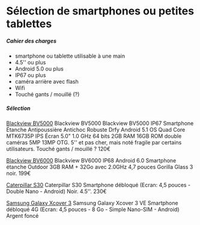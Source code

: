 # Sélection de smartphones ou petites tablettes

##### Cahier des charges
* smartphone ou tablette utilisable à une main
* 4.5'' ou plus
* Android 5.0 ou plus
* IP67 ou plus
* caméra arrière avec flash
* Wifi
* Touché gants / mouillé (?)

##### Sélection
[Blackview BV5000](https://www.amazon.fr/Blackview-Smartphone-Antipoussi%C3%A8re-Antichoc-MTK6735P/dp/B01HJSIB5G/ref=sr_1_4?ie=UTF8&qid=1477931303&sr=8-4&keywords=Blackview+BV5000) Blackview BV5000 Blackview BV5000 IP67 Smartphone Étanche Antipoussière Antichoc Robuste Drfy Android 5.1 OS Quad Core MTK6735P IPS Écran 5.0" 1.0 GHz 64 bits 2GB RAM 16GB ROM double caméras 5MP 13MP OTG. 5'' et pas cher, mais noté fragile par certains utilisateurs. Touché gants / mouillé ? 120€

[Blackview BV6000](https://www.amazon.fr/gp/product/B01GSWYGTO/ref=pd_sim_sbs_107_2?ie=UTF8&psc=1&refRID=RGY30CG1XY3687BCNQNT)
Blackview BV6000 IP68 Android 6.0 Smartphone étanche Outdoor 3GB RAM + 32Go avec 2.0GHz 4,7 pouces Gorilla Glass 3 noir. 199€

[Caterpillar S30](https://www.amazon.fr/Caterpillar-S30-Smartphone-d%C3%A9bloqu%C3%A9-Ecran/dp/B01540G87O/ref=sr_1_3?ie=UTF8&qid=1477931246&sr=8-3&keywords=cat+s30) Caterpillar S30 Smartphone débloqué (Ecran: 4,5 pouces - Double Nano - Android) Noir. 4.5''. 230€

[Samsung Galaxy Xcover 3](https://www.amazon.fr/gp/product/B01FH8MDMW/ref=pd_sim_sbs_107_1?ie=UTF8&psc=1&refRID=ENT3FTC87MF4RVSK4F47) Samsung Galaxy Xcover 3 VE Smartphone débloqué 4G (Ecran: 4,5 pouces - 8 Go - Simple Nano-SIM - Android) Argent foncé
